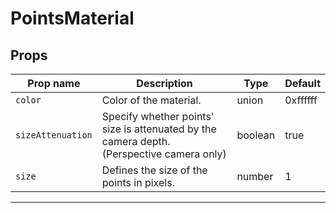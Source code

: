# PointsMaterial

## Props

| Prop name       | Description                                                                               | Type    | Default  |
| --------------- | ----------------------------------------------------------------------------------------- | ------- | -------- |
|` color           `| Color of the material.                                                                    | union   | 0xffffff |
|` sizeAttenuation `| Specify whether points' size is attenuated by the camera depth. (Perspective camera only) | boolean | true     |
|` size            `| Defines the size of the points in pixels.                                                 | number  | 1        |

---
